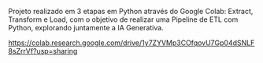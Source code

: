 Projeto realizado em 3 etapas em Python através do Google Colab: Extract, Transform e Load, com o objetivo de realizar uma Pipeline de ETL com Python, explorando juntamente a IA Generativa.

https://colab.research.google.com/drive/1y7ZYVMp3COfqovU7Gp04dSNLF8sZrrVf?usp=sharing 
